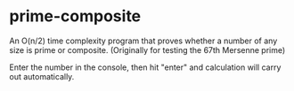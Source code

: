 # prime-composite
An O(n/2) time complexity program that proves whether a number of any size is prime or composite. (Originally for testing the 67th Mersenne prime)

Enter the number in the console, then hit "enter" and calculation will carry out automatically.

